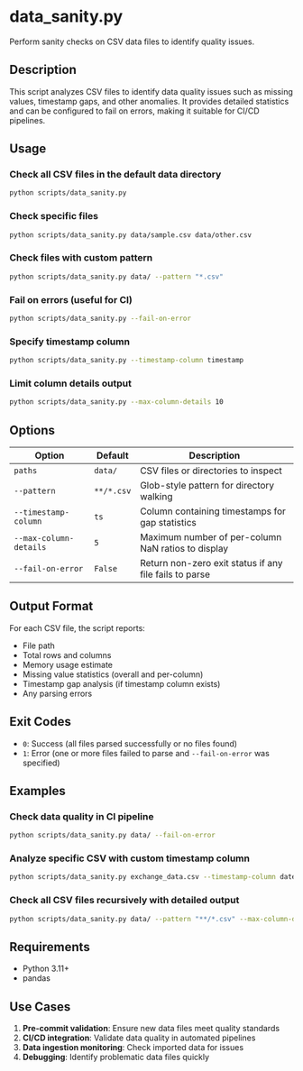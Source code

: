 # data_sanity.py

Perform sanity checks on CSV data files to identify quality issues.

## Description

This script analyzes CSV files to identify data quality issues such as missing values, timestamp gaps, and other anomalies. It provides detailed statistics and can be configured to fail on errors, making it suitable for CI/CD pipelines.

## Usage

### Check all CSV files in the default data directory

```bash
python scripts/data_sanity.py
```

### Check specific files

```bash
python scripts/data_sanity.py data/sample.csv data/other.csv
```

### Check files with custom pattern

```bash
python scripts/data_sanity.py data/ --pattern "*.csv"
```

### Fail on errors (useful for CI)

```bash
python scripts/data_sanity.py --fail-on-error
```

### Specify timestamp column

```bash
python scripts/data_sanity.py --timestamp-column timestamp
```

### Limit column details output

```bash
python scripts/data_sanity.py --max-column-details 10
```

## Options

| Option | Default | Description |
|--------|---------|-------------|
| `paths` | `data/` | CSV files or directories to inspect |
| `--pattern` | `**/*.csv` | Glob-style pattern for directory walking |
| `--timestamp-column` | `ts` | Column containing timestamps for gap statistics |
| `--max-column-details` | `5` | Maximum number of per-column NaN ratios to display |
| `--fail-on-error` | `False` | Return non-zero exit status if any file fails to parse |

## Output Format

For each CSV file, the script reports:

- File path
- Total rows and columns
- Memory usage estimate
- Missing value statistics (overall and per-column)
- Timestamp gap analysis (if timestamp column exists)
- Any parsing errors

## Exit Codes

- `0`: Success (all files parsed successfully or no files found)
- `1`: Error (one or more files failed to parse and `--fail-on-error` was specified)

## Examples

### Check data quality in CI pipeline

```bash
python scripts/data_sanity.py data/ --fail-on-error
```

### Analyze specific CSV with custom timestamp column

```bash
python scripts/data_sanity.py exchange_data.csv --timestamp-column datetime
```

### Check all CSV files recursively with detailed output

```bash
python scripts/data_sanity.py data/ --pattern "**/*.csv" --max-column-details 20
```

## Requirements

- Python 3.11+
- pandas

## Use Cases

1. **Pre-commit validation**: Ensure new data files meet quality standards
2. **CI/CD integration**: Validate data quality in automated pipelines
3. **Data ingestion monitoring**: Check imported data for issues
4. **Debugging**: Identify problematic data files quickly
